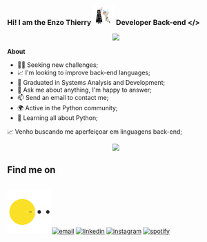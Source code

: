 ### Hi! I am the Enzo Thierry <img src="https://github.com/Dineshkarthik/Dineshkarthik/blob/master/assets/starwars_fight.gif" width="50"> **Developer Back-end </>**

<p  align="center">
<img src="https://user-images.githubusercontent.com/73097560/115834477-dbab4500-a447-11eb-908a-139a6edaec5c.gif">             
<br>

**About**

- 👨‍💻 Seeking new challenges;
- 📈 I'm looking to improve back-end languages;
- 💼 Graduated in Systems Analysis and Development;
- 💬 Ask me about anything, I'm happy to answer;
- 📫 Send an email to contact me;
- 🌍 Active in the Python community;
- 🌱 Learning all about Python;


📈 Venho buscando me aperfeiçoar em linguagens back-end;

   
<p  align="center">
<img src="https://user-images.githubusercontent.com/73097560/115834477-dbab4500-a447-11eb-908a-139a6edaec5c.gif">             
<br>
  
## Find me on
<p>

<div>
	<br>
	<img src="https://raw.githubusercontent.com/Aniket965/Aniket965/master/pacman.svg?sanitize=true" width="100" height="100">
  <a href="mailto:Enzothierry408@gmail.com"><img src="https://img.icons8.com/color/96/000000/gmail.png" alt="email"/></a>
  <a href="https://www.linkedin.com/in/enzothierry"><img src="https://img.icons8.com/color/96/000000/linkedin.png" alt="linkedin"/></a>
  <a href="https://www.instagram.com/ezothierry"><img src="https://img.icons8.com/color/96/000000/instagram-new.png" alt="instagram"/></a>
  <a href="https://open.spotify.com/user/eksbwpqft5yc1g2nrs7ba4cue"><img src="https://img.icons8.com/color/96/000000/spotify--v1.png" alt="spotify"/></a>
	<br>
</div>

  
  
 
  

